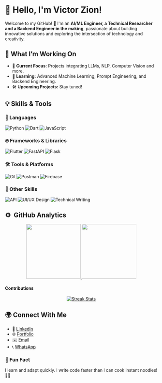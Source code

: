 # 👋 Hello, I'm Victor Zion!  

Welcome to my GitHub! 🚀
I'm an **AI/ML Engineer, a Technical Researcher and a Backend Engineer in the making**, passionate about building innovative solutions and exploring the intersection of technology and creativity.  


## 🔭 What I’m Working On  
- 🌟 **Current Focus:** Projects integrating LLMs, NLP, Computer Vision and more.  
- 🌱 **Learning:** Advanced Machine Learning, Prompt Engineering, and Backend Engineering.  
- 🛠️ **Upcoming Projects:** Stay tuned!  


## 💡 Skills & Tools  

### 🚀 Languages  
![Python](https://img.shields.io/badge/-Python-3776AB?logo=python&logoColor=white&style=for-the-badge)  ![Dart](https://img.shields.io/badge/-Dart-0175C2?logo=dart&logoColor=white&style=for-the-badge)  ![JavaScript](https://img.shields.io/badge/-JavaScript-F7DF1E?logo=javascript&logoColor=black&style=for-the-badge)  

### 🔥 Frameworks & Libraries  
![Flutter](https://img.shields.io/badge/-Flutter-02569B?logo=flutter&logoColor=white&style=for-the-badge) ![FastAPI](https://img.shields.io/badge/-FastAPI-009688?logo=fastapi&logoColor=white&style=for-the-badge) ![Flask](https://img.shields.io/badge/-Flask-000000?logo=flask&logoColor=white&style=for-the-badge)  

### 🛠 Tools & Platforms  
![Git](https://img.shields.io/badge/-Git-F05032?logo=git&logoColor=white&style=for-the-badge)  ![Postman](https://img.shields.io/badge/-Postman-FF6C37?logo=postman&logoColor=white&style=for-the-badge)  ![Firebase](https://img.shields.io/badge/-Firebase-FFCA28?logo=firebase&logoColor=black&style=for-the-badge)  

### 🎨 Other Skills  
![API](https://img.shields.io/badge/-API-008080?logo=swagger&logoColor=white&style=for-the-badge)  ![UI/UX Design](https://img.shields.io/badge/-UI%2FUX%20Design-FF4088?logo=figma&logoColor=white&style=for-the-badge)  ![Technical Writing](https://img.shields.io/badge/-Technical%20Writing-007ACC?logo=microsoftword&logoColor=white&style=for-the-badge)  


## ⚙️ &nbsp;GitHub Analytics

<p align="center">
<a href="https://github.com/VictorZhayon">
  <img height="180em" src="https://github-readme-stats-eight-theta.vercel.app/api?username=VictorZhayon&show_icons=true&theme=algolia&include_all_commits=true&count_private=true"/>
  <img height="180em" src="https://github-readme-stats-eight-theta.vercel.app/api/top-langs/?username=VictorZhayon&layout=compact&langs_count=8&theme=algolia"/>
</a>
</p>

#### Contributions
<div align="center">
	<a href="https://github.com/farhan7reza7/diff-ymd-package.git"><img alt="Streak Stats" src="https://github-readme-streak-stats.herokuapp.com/?user=VictorZhayon&hide_border=true&show_icons=true&currStreakNum=e9ecef&sideNums=e9ecef&border=272b30&currStreakLabel=e9ecef&background=272b30&sideLabels=e9ecef&dates=7a8288" /></a>
</div>

## 🌍 Connect With Me  

- 💼 [LinkedIn](https://linkedin.com/in/victor-zion)  
- 🌐 [Portfolio](https://zhayonportfolio.streamlit.app/)
- ✉️ [Email](mailto:victorzion1@gmail.com)  
- 📞 [WhatsApp](https://wa.link/xge0dd)  


### 💬 Fun Fact  
I learn and adapt quickly. I write code faster than I can cook instant noodles! 🤝🏽 
